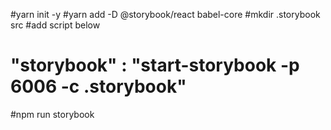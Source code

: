 #yarn init -y
#yarn add -D @storybook/react babel-core
#mkdir .storybook src
#add script below
# "storybook" : "start-storybook -p 6006 -c .storybook"
#npm run storybook